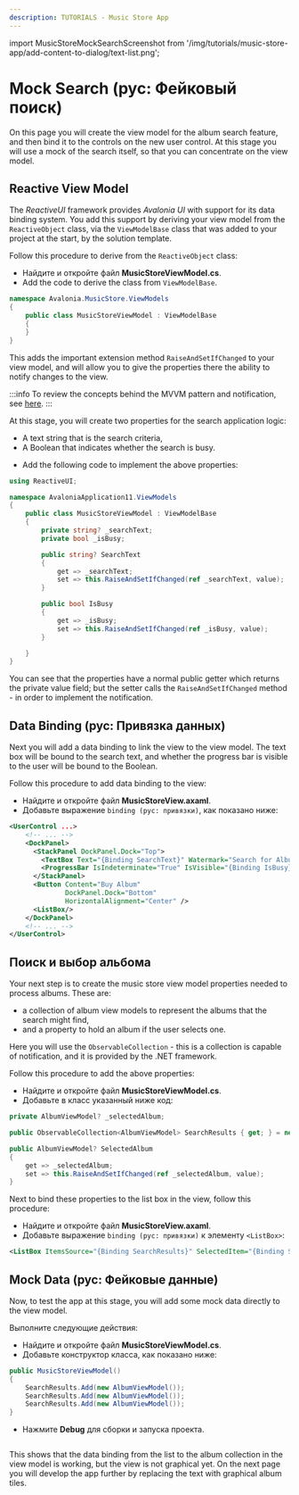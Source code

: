 ```yaml
---
description: TUTORIALS - Music Store App
---
```


import MusicStoreMockSearchScreenshot from '/img/tutorials/music-store-app/add-content-to-dialog/text-list.png';

# Mock Search (рус: Фейковый поиск)

On this page you will create the view model for the album search feature, 
and then bind it to the controls on the new user control. At this stage you will use a mock of the search itself, 
so that you can concentrate on the view model.

## Reactive View Model  

The _ReactiveUI_ framework provides _Avalonia UI_ with support for its data binding system. 
You add this support by deriving your view model from the `ReactiveObject` class, 
via the `ViewModelBase` class that was added to your project at the start, by the solution template.

Follow this procedure to derive from the `ReactiveObject` class:

- Найдите и откройте файл **MusicStoreViewModel.cs**.
- Add the code to derive the class from `ViewModelBase`.

```csharp
namespace Avalonia.MusicStore.ViewModels
{
    public class MusicStoreViewModel : ViewModelBase
    {
    }
}
```

This adds the important extension method `RaiseAndSetIfChanged` to your view model, 
and will allow you to give the properties there the ability to notify changes to the view.  

:::info
To review the concepts behind the MVVM pattern and notification, see [here](../../concepts/the-mvvm-pattern/).
:::

At this stage, you will create two properties for the search application logic:

* A text string that is the search criteria,
* A Boolean that indicates whether the search is busy.

- Add the following code to implement the above properties:

```csharp
using ReactiveUI;

namespace AvaloniaApplication11.ViewModels
{
    public class MusicStoreViewModel : ViewModelBase
    {
        private string? _searchText;
        private bool _isBusy;

        public string? SearchText
        {
            get => _searchText;
            set => this.RaiseAndSetIfChanged(ref _searchText, value);
        }

        public bool IsBusy
        {
            get => _isBusy;
            set => this.RaiseAndSetIfChanged(ref _isBusy, value);
        }

    }
}
```

You can see that the properties have a normal public getter which returns the private value field;
but the setter calls the `RaiseAndSetIfChanged` method - in order to implement the notification.

## Data Binding (рус: Привязка данных)

Next you will add a data binding to link the view to the view model. 
The text box will be bound to the search text, 
and whether the progress bar is visible to the user will  be bound to the Boolean.

Follow this procedure to add data binding to the view:

- Найдите и откройте файл **MusicStoreView.axaml**.
- Добавьте выражение `binding (рус: привязки)`, как показано ниже:

```xml
<UserControl ...>
    <!-- ... -->
    <DockPanel>
      <StackPanel DockPanel.Dock="Top">
        <TextBox Text="{Binding SearchText}" Watermark="Search for Albums...." />
        <ProgressBar IsIndeterminate="True" IsVisible="{Binding IsBusy}" />
      </StackPanel>
      <Button Content="Buy Album"
              DockPanel.Dock="Bottom"
              HorizontalAlignment="Center" />
      <ListBox/>
    </DockPanel>
    <!-- ... -->
</UserControl>
```

## Поиск и выбор альбома

Your next step is to create the music store view model properties needed to process albums. These are:

* a collection of album view models to represent the albums that the search might find,
* and a property to hold an album if the user selects one.

Here you will use the `ObservableCollection` - this is a collection is capable of notification,
and it is provided by the .NET framework.

Follow this procedure to add the above properties:

- Найдите и откройте файл **MusicStoreViewModel.cs**.
- Добавьте в класс указанный ниже код:

```csharp
private AlbumViewModel? _selectedAlbum;

public ObservableCollection<AlbumViewModel> SearchResults { get; } = new();

public AlbumViewModel? SelectedAlbum
{
    get => _selectedAlbum;
    set => this.RaiseAndSetIfChanged(ref _selectedAlbum, value);
}
```

Next to bind these properties to the list box in the view, follow this procedure:

- Найдите и откройте файл **MusicStoreView.axaml**.
- Добавьте выражение `binding (рус: привязки)` к элементу `<ListBox>`:

```xml
<ListBox ItemsSource="{Binding SearchResults}" SelectedItem="{Binding SelectedAlbum}" />
```

## Mock Data (рус: Фейковые данные)

Now, to test the app at this stage, you will add some mock data directly to the view model.

Выполните следующие действия:

- Найдите и откройте файл **MusicStoreViewModel.cs**.
- Добавьте конструктор класса, как показано ниже:

```csharp
public MusicStoreViewModel()
{
    SearchResults.Add(new AlbumViewModel());
    SearchResults.Add(new AlbumViewModel());
    SearchResults.Add(new AlbumViewModel());
}
```

- Нажмите **Debug** для сборки и запуска проекта.

<p><img className="image-medium-zoom" src={MusicStoreMockSearchScreenshot} alt="" /></p>

This shows that the data binding from the list to the album collection in the view model is working,
but the view is not graphical yet. On the next page you will develop the app further 
by replacing the text with graphical album tiles. 
